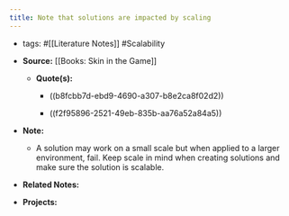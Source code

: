```yaml
---
title: Note that solutions are impacted by scaling
---
```


- tags: #[[Literature Notes]] #Scalability

- **Source:** [[Books: Skin in the Game]]
	 - **Quote(s):**
		 - ((b8fcbb7d-ebd9-4690-a307-b8e2ca8f02d2))

		 - ((f2f95896-2521-49eb-835b-aa76a52a84a5))

- **Note:**
	 - A solution may work on a small scale but when applied to a larger environment, fail. Keep scale in mind when creating solutions and make sure the solution is scalable.

- **Related Notes:**

- **Projects:**
